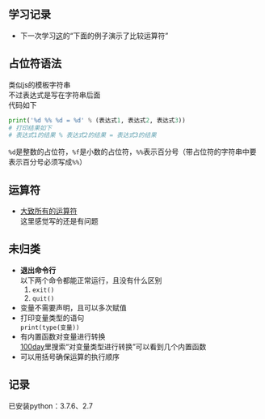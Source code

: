 ## 学习记录

- 下一次学习[这](https://github.com/jackfrued/Python-100-Days/blob/master/Day01-15/02.%E8%AF%AD%E8%A8%80%E5%85%83%E7%B4%A0.md#%E8%BF%90%E7%AE%97%E7%AC%A6)的“下面的例子演示了比较运算符”

## 占位符语法

类似js的模板字符串  
不过表达式是写在字符串后面  
代码如下  

```python
print('%d %% %d = %d' % (表达式1, 表达式2, 表达式3)) 
# 打印结果如下
# 表达式1的结果 % 表达式2的结果 = 表达式3的结果
```

`%d`是整数的占位符，`%f`是小数的占位符，`%%`表示百分号（带占位符的字符串中要表示百分号必须写成`%%`）

## 运算符

- [大致所有的运算符](https://github.com/jackfrued/Python-100-Days/blob/master/Day01-15/02.%E8%AF%AD%E8%A8%80%E5%85%83%E7%B4%A0.md#%E8%BF%90%E7%AE%97%E7%AC%A6)  
  这里感觉写的还是有问题

## 未归类

- **退出命令行**  
  以下两个命令都能正常运行，且没有什么区别
  1. `exit()`
  2. `quit()`
- 变量不需要声明，且可以多次赋值
- 打印变量类型的语句  
  `print(type(变量))`
- 有内置函数对变量进行转换  
  [100day](https://github.com/jackfrued/Python-100-Days/blob/master/Day01-15/02.%E8%AF%AD%E8%A8%80%E5%85%83%E7%B4%A0.md#%E5%8F%98%E9%87%8F%E7%9A%84%E4%BD%BF%E7%94%A8)里搜索“对变量类型进行转换”可以看到几个内置函数
- 可以用括号确保运算的执行顺序

## 记录

已安装python：3.7.6、2.7